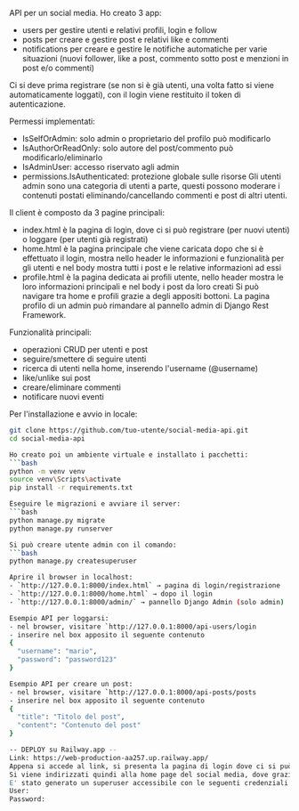 API per un social media.
Ho creato 3 app:
- users per gestire utenti e relativi profili, login e follow
- posts per creare e gestire post e relativi like e commenti
- notifications per creare e gestire le notifiche automatiche per varie situazioni (nuovi follower, like a post, commento sotto post e menzioni in post e/o commenti)

Ci si deve prima registrare (se non si è già utenti, una volta fatto si viene automaticamente loggati), con il login viene restituito il token di autenticazione.

Permessi implementati:
- IsSelfOrAdmin: solo admin o proprietario del profilo può modificarlo
- IsAuthorOrReadOnly: solo autore del post/commento può modificarlo/eliminarlo
- IsAdminUser: accesso riservato agli admin
- permissions.IsAuthenticated: protezione globale sulle risorse
Gli utenti admin sono una categoria di utenti a parte, questi possono moderare i contenuti postati eliminando/cancellando commenti e post di altri utenti.

Il client è composto da 3 pagine principali:
- index.html è la pagina di login, dove ci si può registrare (per nuovi utenti) o loggare (per utenti già registrati)
- home.html è la pagina principale che viene caricata dopo che si è effettuato il login, mostra nello header le informazioni e funzionalità per gli utenti e nel body mostra tutti i post e le relative informazioni ad essi
- profile.html è la pagina dedicata ai profili utente, nello header mostra le loro informazioni principali e nel body i post da loro creati
Si può navigare tra home e profili grazie a degli appositi bottoni.
La pagina profilo di un admin può rimandare al pannello admin di Django Rest Framework.

Funzionalità principali:
- operazioni CRUD per utenti e post
- seguire/smettere di seguire utenti
-  ricerca di utenti nella home, inserendo l'username (@username)
-  like/unlike sui post
-  creare/eliminare commenti
-  notificare nuovi eventi


Per l'installazione e avvio in locale:
```bash
git clone https://github.com/tuo-utente/social-media-api.git
cd social-media-api

Ho creato poi un ambiente virtuale e installato i pacchetti:
```bash
python -m venv venv
source venv\Scripts\activate
pip install -r requirements.txt

Eseguire le migrazioni e avviare il server:
```bash
python manage.py migrate
python manage.py runserver

Si può creare utente admin con il comando:
```bash
python manage.py createsuperuser

Aprire il browser in localhost:
- `http://127.0.0.1:8000/index.html` → pagina di login/registrazione
- `http://127.0.0.1:8000/home.html` → dopo il login
- `http://127.0.0.1:8000/admin/` → pannello Django Admin (solo admin)

Esempio API per loggarsi:
- nel browser, visitare `http://127.0.0.1:8000/api-users/login
- inserire nel box apposito il seguente contenuto
{
  "username": "mario",
  "password": "password123"
}

Esempio API per creare un post:
- nel browser, visitare `http://127.0.0.1:8000/api-posts/posts
- inserire nel box apposito il seguente contenuto
{
  "title": "Titolo del post",
  "content": "Contenuto del post"
}

-- DEPLOY su Railway.app --
Link: https://web-production-aa257.up.railway.app/
Appena si accede al link, si presenta la pagina di login dove ci si può loggare (se già utenti) o registraze (nuovi utenti)
Si viene indirizzati quindi alla home page del social media, dove grazie all'interfaccia grafica si può navigare tra i profili dei vari utenti, cercare utenti e scorrere i post.
E' stato generato un superuser accessibile con le seguenti credenziali
User: 
Password: 

